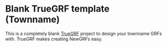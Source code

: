 # Blank TrueGRF template (Townname)

This is a completely blank [TrueGRF](https://truegrf.truebrain.nl/) project to design your townname GRFs with.
TrueGRF makes creating NewGRFs easy.
